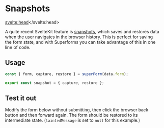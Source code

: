 <script lang="ts">
	import Form from './Form.svelte'
  import Next from '$lib/Next.svelte'
	import SuperDebug from 'sveltekit-superforms/client/SuperDebug.svelte'
  import { concepts } from '$lib/navigation/sections'
  import { superForm } from 'sveltekit-superforms/client';

	export let data;

  const { form, errors, enhance, message, capture, restore, reset } = superForm(data.form, {
    taintedMessage: null
  });

  export const snapshot = { capture, restore }
</script>

# Snapshots

<svelte:head><title>Snapshots</title></svelte:head>

A quite recent SvelteKit feature is [snapshots](https://kit.svelte.dev/docs/snapshots), which saves and restores data when the user navigates in the browser history. This is perfect for saving the form state, and with Superforms you can take advantage of this in one line of code.

## Usage

```ts
const { form, capture, restore } = superForm(data.form);

export const snapshot = { capture, restore };
```

## Test it out

Modify the form below without submitting, then click the browser back button and then forward again. The form should be restored to its intermediate state. (`taintedMessage` is set to `null` for this example.)

<Form {form} {errors} {enhance} {message} {reset} />

<Next section={concepts} />
